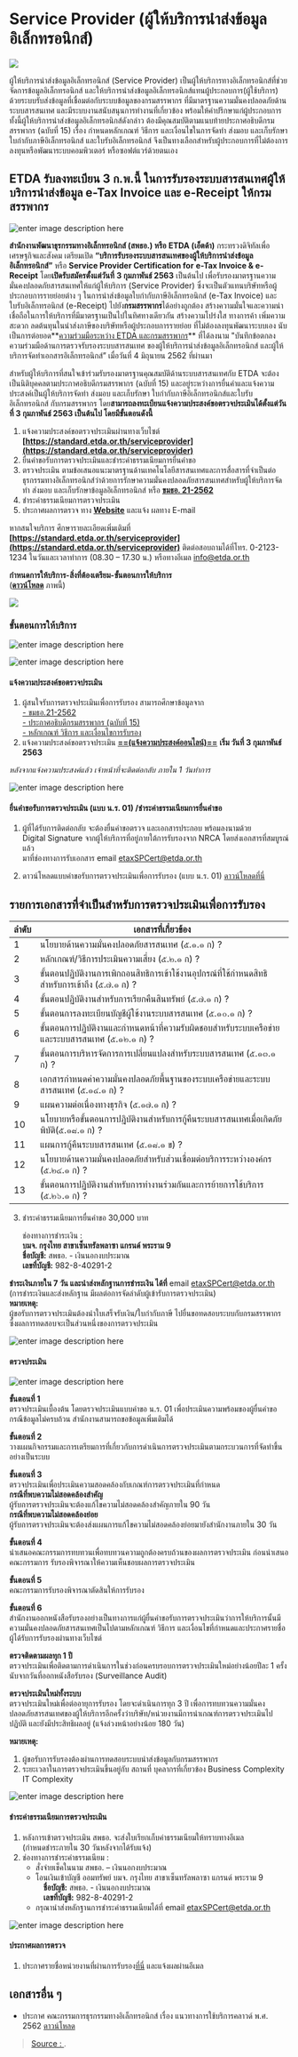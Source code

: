 
Service Provider (ผู้ให้บริการนำส่งข้อมูลอิเล็กทรอนิกส์)
===



![](https://etax.rd.go.th/etax_staticpage/app/images/serviceprovider_detail.jpg)

ผู้ให้บริการนำส่งข้อมูลอิเล็กทรอนิกส์ (Service Provider) เป็นผู้ให้บริการทางอิเล็กทรอนิกส์ที่ช่วยจัดการข้อมูลอิเล็กทรอนิกส์ และให้บริการนำส่งข้อมูลอิเล็กทรอนิกส์แทนผู้ประกอบการ(ผู้ใช้บริการ) ด้วยระบบรับส่งข้อมูลที่เชื่อมต่อกับระบบข้อมูลของกรมสรรพากร ที่มีมาตรฐานความมั่นคงปลอดภัยด้านระบบสารสนเทศ และมีระบบงานสนับสนุนการทำงานที่เกี่ยวข้อง พร้อมให้คำปรึกษาแก่ผู้ประกอบการ ทั้งนี้ผู้ให้บริการนำส่งข้อมูลอิเล็กทรอนิกส์ดังกล่าว ต้องมีคุณสมบัติตามแนบท้ายประกาศอธิบดีกรมสรรพากร (ฉบับที่ 15) เรื่อง กำหนดหลักเกณฑ์ วิธีการ และเงื่อนไขในการจัดทำ ส่งมอบ และเก็บรักษาใบกำกับภาษีอิเล็กทรอนิกส์ และใบรับอิเล็กทรอนิกส์ จึงเป็นทางเลือกสำหรับผู้ประกอบการที่ไม่ต้องการลงทุนหรือพัฒนาระบบคอมพิวเตอร์ หรือซอฟต์แวร์ด้วยตนเอง





## ETDA รับลงทะเบียน 3 ก.พ.นี้ ในการรับรองระบบสารสนเทศผู้ให้บริการนำส่งข้อมูล e-Tax Invoice และ e-Receipt ให้กรมสรรพากร


![enter image description here](https://www.etda.or.th/app/webroot/content_files/13/images/web_1.jpg)

**สำนักงานพัฒนาธุรกรรมทางอิเล็กทรอนิกส์ (สพธอ.) หรือ** **ETDA (เอ็ตด้า)**  กระทรวงดิจิทัลเพื่อเศรษฐกิจและสังคม เตรียมเปิด  **“บริการรับรองระบบสารสนเทศของผู้ให้บริการนำส่งข้อมูลอิเล็กทรอนิกส์”**  หรือ  **Service Provider Certification for** **e-Tax Invoice & e-Receipt**  โดย**เปิดรับสมัครตั้งแต่วันที่** **3 กุมภาพันธ์ 2563**  เป็นต้นไป เพื่อรับรองมาตรฐานความมั่นคงปลอดภัยสารสนเทศให้แก่ผู้ให้บริการ (Service Provider) ซึ่งจะเป็นตัวแทนบริษัทหรือผู้ประกอบการรายย่อยต่าง ๆ ในการนำส่งข้อมูลใบกำกับภาษีอิเล็กทรอนิกส์ (e-Tax Invoice) และใบรับอิเล็กทรอนิกส์ (e-Receipt) ไปยัง**กรมสรรพากร**ได้อย่างถูกต้อง สร้างความมั่นใจและความน่าเชื่อถือในการให้บริการที่มีมาตรฐานเป็นไปในทิศทางเดียวกัน สร้างความโปร่งใส ทางการค้า เพิ่มความสะดวก ลดต้นทุนในนำส่งภาษีของบริษัทหรือผู้ประกอบการรายย่อย ที่ไม่ต้องลงทุนพัฒนาระบบเอง นับเป็นการต่อยอด**[ความร่วมมือระหว่าง ETDA และกรมสรรพากร](https://www.etda.or.th/content/mou-to-support-e-tax-service-providers.html)**  ที่ได้ลงนาม "บันทึกข้อตกลงความร่วมมือด้านการตรวจรับรองระบบสารสนเทศ ของผู้ให้บริการนำส่งข้อมูลอิเล็กทรอนิกส์ และผู้ให้บริการจัดทำเอกสารอิเล็กทรอนิกส์” เมื่อวันที่ 4 มิถุนายน 2562 ที่ผ่านมา

สำหรับผู้ให้บริการที่สนใจเข้าร่วมรับรองมาตรฐานคุณสมบัติด้านระบบสารสนเทศกับ ETDA จะต้องเป็นนิติบุคคลตามประกาศอธิบดีกรมสรรพากร (ฉบับที่ 15) และอยู่ระหว่างการยื่นคำและแจ้งความประสงค์เป็นผู้ให้บริการจัดทำ ส่งมอบ และเก็บรักษา ใบกำกับภาษีอิเล็กทรอนิกส์และใบรับอิเล็กทรอนิกส์ กับกรมสรรพากร โดย**สามารถลงทะเบียนแจ้งความประสงค์ขอตรวจประเมินได้ตั้งแต่วันที่ 3 กุมภาพันธ์ 2563 เป็นต้นไป โดยมีขั้นตอนดังนี้**

1.  แจ้งความประสงค์ขอตรวจประเมินผ่านทางเว็บไซต์  **[https://standard.etda.or.th/serviceprovider](https://standard.etda.or.th/serviceprovider)**
2.  ยื่นคำขอรับการตรวจประเมินและชำระค่าธรรมเนียมการยื่นคำขอ
3.  ตรวจประเมิน ตามข้อเสนอแนะมาตรฐานด้านเทคโนโลยีสารสนเทศและการสื่อสารที่จำเป็นต่อธุรกรรมทางอิเล็กทรอนิกส์ว่าด้วยการรักษาความมั่นคงปลอดภัยสารสนเทศสำหรับผู้ให้บริการจัดทำ ส่งมอบ และเก็บรักษาข้อมูลอิเล็กทรอนิกส์ หรือ  **[ขมธอ. 21-2562](https://standard.etda.or.th/wp-content/uploads/2019/05/20180702-ER-ServiceProvider-Security-V08-24F.pdf)**
4.  ชำระค่าธรรมเนียมการตรวจประเมิน
5.  ประกาศผลการตรวจ ทาง  **[Website](https://standard.etda.or.th/serviceprovider/#tab5)**  และแจ้ง ผลทาง E-mail

หากสนใจบริการ ศึกษารายละเอียดเพิ่มเติมที่  **[https://standard.etda.or.th/serviceprovider](https://standard.etda.or.th/serviceprovider)**  ติดต่อสอบถามได้ที่โทร. 0-2123-1234 ในวันและเวลาทำการ (08.30 – 17.30 น.) หรือทางอีเมล info@etda.or.th

**กำหนดการให้บริการ-สิ่งที่ต้องเตรียม-ขั้นตอนการให้บริการ**  
(**[ดาวน์โหลด](https://www.etda.or.th/app/webroot/content_files/13/files/Banner.jpg)**  ภาพนี้)

**![](https://www.etda.or.th/app/webroot/content_files/13/images/Banner%283%29.jpg)**

### ขั้นตอนการให้บริการ

![enter image description here](https://standard.etda.or.th/serviceprovider/img/index_info2.png)


![enter image description here](https://standard.etda.or.th/serviceprovider/img/service_menu1.png)
#### แจ้งความประสงค์ขอตรวจประเมิน

1. ผู้สนใจรับการตรวจประเมินเพื่อการรับรอง สามารถศึกษาข้อมูลจาก  
[- ขมธอ.21-2562](https://standard.etda.or.th/wp-content/uploads/2019/05/20180702-ER-ServiceProvider-Security-V08-24F.pdf)  
[- ประกาศอธิบดีกรมสรรพากร (ฉบับที่ 15)](https://www.rd.go.th/publish/fileadmin/user_upload/kormor/newlaw/dgg15.pdf)  
[- หลักเกณฑ์ วิธีการ และเงื่อนไขการรับรอง](https://standard.etda.or.th/serviceprovider/doc/20200116-Service-Provider-Criteria-V08-01.pdf)  
2. แจ้งความประสงค์ขอตรวจประเมิน  [**==(แจ้งความประสงค์ออนไลน์)==**](https://forms.office.com/Pages/ResponsePage.aspx?id=pDQnmfrfwE-2dWbs_jr-DC3Z5-Y_snJCsT7pqNzInJVUNlBRNUZRNVY3MlozU0pFSURPT0laSEVEMi4u)
**เริ่ม วันที่ 3 กุมภาพันธ์ 2563**  
 
_หลังจากแจ้งความประสงค์แล้ว เจ้าหน้าที่จะติดต่อกลับ ภายใน 1 วันทำการ_


![enter image description here](https://standard.etda.or.th/serviceprovider/img/service_menu2.png)

#### ยื่นคำขอรับการตรวจประเมิน (แบบ น.ร. 01) /ชำระค่าธรรมเนียมการยื่นคำขอ

1.  ผู้ที่ได้รับการติดต่อกลับ จะต้องยื่นคำขอตรวจ และเอกสารประกอบ พร้อมลงนามด้วย  
    Digital Signature จากผู้ให้บริการที่อยู่ภายใต้การรับรองจาก NRCA โดยส่งเอกสารที่สมบูรณ์แล้ว  
    มาที่ช่องทางการรับเอกสาร email  [etaxSPCert@etda.or.th](mailto:etaxSPCert@etda.or.th)  
    
2.  ดาวน์โหลดแบบคำขอรับการตรวจประเมินเพื่อการรับรอง (แบบ น.ร. 01)  [ดาวน์โหลดที่นี่](https://standard.etda.or.th/serviceprovider/doc/20200115-SP-%20Request%20from-%E0%B8%99%E0%B8%A301-V02-01.pdf)  

## รายการเอกสารที่จำเป็นสำหรับการตรวจประเมินเพื่อการรับรอง

| ลำดับ |เอกสารที่เกี่ยวข้อง |
|-----|----------|
| 1 |นโยบายด้านความมั่นคงปลอดภัยสารสนเทศ (๕.๑.๑ ก) ? |
| 2 |หลักเกณฑ์/วิธีการประเมินความเสี่ยง (๕.๒.๑ ก) ? |
| 3 |ขั้นตอนปฏิบัติงานการเพิกถอนสิทธิการเข้าใช้งานอุปกรณ์ที่ใช้กำหนดสิทธิสำหรับการเข้าถึง (๕.๗.๑ ก) ? |
| 4 |ขั้นตอนปฏิบัติงานสำหรับการเรียกคืนสินทรัพย์ (๕.๗.๑ ก) ? |
| 5 |ขั้นตอนการลงทะเบียนบัญชีผู้ใช้งานระบบสารสนเทศ (๕.๑๐.๑ ก) ? |
| 6 |ขั้นตอนการปฏิบัติงานและกำหนดหน้าที่ความรับผิดชอบสำหรับระบบเครือข่ายและระบบสารสนเทศ (๕.๑๒.๑ ก) ? |
| 7 |ขั้นตอนการบริหารจัดการการเปลี่ยนแปลงสำหรับระบบสารสนเทศ (๕.๑๓.๑ ก) ? |
| 8 |เอกสารกำหนดค่าความมั่นคงปลอดภัยพื้นฐานของระบบเครือข่ายและระบบสารสนเทศ (๕.๑๔.๑ ก) ? |
| 9 |แผนความต่อเนื่องทางธุรกิจ (๕.๑๗.๑ ก) ? |
| 10 |นโยบายหรือขั้นตอนการปฎิบัติงานสำหรับการกู้คืนระบบสารสนเทศเมื่อเกิดภัยพิบัติ(๕.๑๘.๑ ก) ? |
| 11 |แผนการกู้คืนระบบสารสนเทศ (๕.๑๘.๑ ข) ? |
| 12 |นโยบายด้านความมั่นคงปลอดภัยสำหรับส่วนเชื่อมต่อบริการระหว่างองค์กร (๕.๒๔.๑ ก) ? |
| 13 |ขั้นตอนการปฏิบัติงานสำหรับการทำงานร่วมกันและการย้ายการใช้บริการ (๕.๒๖.๑ ก) ? |


    
3.  ชำระค่าธรรมเนียมการยื่นคำขอ 30,000 บาท  
    
    ช่องทางการชำระเงิน :  
    **บมจ. กรุงไทย สาขาเซ็นทรัลพลาซา แกรนด์ พระราม 9  
    ชื่อบัญชี:**  สพธอ. - เงินนอกงบประมาณ  
    **เลขที่บัญชี:**  982-8-40291-2
    

**ชำระเงินภายใน 7 วัน และนำส่งหลักฐานการชำระเงิน ได้ที่** email [etaxSPCert@etda.or.th](mailto:etaxSPCert@etda.or.th)  
(การชำระเงินและส่งหลักฐาน มีผลต่อการจัดลำดับผู้เข้ารับการตรวจประเมิน)  
**หมายเหตุ:**  
ผู้ขอรับการตรวจประเมินต้องนำใบเสร็จรับเงิน/ใบกำกับภาษี ไปยื่นขอทดสอบระบบกับกรมสรรพากร  
ซึ่งผลการทดสอบจะเป็นส่วนหนึ่งของการตรวจประเมิน

![enter image description here](https://standard.etda.or.th/serviceprovider/img/service_menu3.png)
#### ตรวจประเมิน

![enter image description here](https://standard.etda.or.th/serviceprovider/img/service_menu3_1.png)

**ขั้นตอนที่ 1**  
ตรวจประเมินเบื้องต้น โดยตรวจประเมินแบบคำขอ น.ร. 01 เพื่อประเมินความพร้อมของผู้ยื่นคำขอ  
กรณีข้อมูลไม่ครบถ้วน สำนักงานสามารถขอข้อมูลเพิ่มเติมได้  
  
**ขั้นตอนที่ 2**  
วางแผนกิจกรรมและการเตรียมการที่เกี่ยวกับการดำเนินการตรวจประเมินตามกระบวนการที่จัดทำขึ้นอย่างเป็นระบบ  
  
**ขั้นตอนที่ 3**  
ตรวจประเมินเพื่อประเมินความสอดคล้องกับเกณฑ์การตรวจประเมินที่กำหนด  
**กรณีที่พบความไม่สอดคล้องสำคัญ**  
ผู้รับการตรวจประเมินจะต้องแก้ไขความไม่สอดคล้องสำคัญภายใน 90 วัน  
**กรณีที่พบความไม่สอดคล้องย่อย**  
ผู้รับการตรวจประเมินจะต้องส่งแผนการแก้ไขความไม่สอดคล้องย่อยมายังสำนักงานภายใน 30 วัน  
  
**ขั้นตอนที่ 4**  
นำเสนอคณะกรรมการทบทวนเพื่อทบทวนความถูกต้องครบถ้วนของผลการตรวจประเมิน ก่อนนำเสนอคณะกรรมการ รับรองพิจารณาให้ความเห็นชอบผลการตรวจประเมิน  
  
**ขั้นตอนที่ 5**  
คณะกรรมการรับรองพิจารณาตัดสินให้การรับรอง  
  
**ขั้นตอนที่ 6**  
สำนักงานออกหนังสือรับรองอย่างเป็นทางการแก่ผู้ยื่นคำขอรับการตรวจประเมินว่าการให้บริการนั้นมีความมั่นคงปลอดภัยสารสนเทศเป็นไปตามหลักเกณฑ์ วิธีการ และเงื่อนไขที่กำหนดและประกาศรายชื่อผู้ได้รับการรับรองผ่านทางเว็บไซต์  
  
**ตรวจติดตามผลทุก 1 ปี**  
ตรวจประเมินเพื่อติดตามการดำเนินการในช่วงก่อนครบรอบการตรวจประเมินใหม่อย่างน้อยปีละ 1 ครั้ง นับจากวันที่ออกหนังสือรับรอง (Surveillance Audit)  
  
**ตรวจประเมินใหม่ทั้งระบบ**  
ตรวจประเมินใหม่เพื่อต่ออายุการรับรอง โดยจะดำเนินการทุก 3 ปี เพื่อการทบทวนความมั่นคงปลอดภัยสารสนเทศของผู้ให้บริการอีกครั้งว่าบริษัท/หน่วยงานมีการนำเกณฑ์การตรวจประเมินไปปฏิบัติ และยังมีประสิทธิผลอยู่ (แจ้งล่วงหน้าอย่างน้อย 180 วัน)  
  
**หมายเหตุ:**  
1. ผู้ขอรับการรับรองต้องผ่านการทดสอบระบบนำส่งข้อมูลกับกรมสรรพากร  
2. ระยะเวลาในการตรวจประเมินขึ้นอยู่กับ สถานที่ บุคลากรที่เกี่ยวข้อง Business Complexity IT Complexity

![enter image description here](https://standard.etda.or.th/serviceprovider/img/service_menu4.png)

#### ชำระค่าธรรมเนียมการตรวจประเมิน

1.  หลังการเข้าตรวจประเมิน สพธอ. จะส่งใบเรียกเก็บค่าธรรมเนียมให้ทราบทางอีเมล  
    (กำหนดชำระภายใน 30 วันหลังจากได้รับแจ้ง)
2.  ช่องทางการชำระค่าธรรมเนียม :  
    - สั่งจ่ายเช็คในนาม สพธอ. – เงินนอกงบประมาณ  
    - โอนเงินเข้าบัญชี ออมทรัพย์ บมจ. กรุงไทย สาขาเซ็นทรัลพลาซา แกรนด์ พระราม 9  
     **ชื่อบัญชี:**  สพธอ. - เงินนอกงบประมาณ  
     **เลขที่บัญชี:**  982-8-40291-2  
    - กรุณานำส่งหลักฐานการชำระค่าธรรมเนียมได้ที่ email  [etaxSPCert@etda.or.th](mailto:etaxSPCert@etda.or.th)

![enter image description here](https://standard.etda.or.th/serviceprovider/img/service_menu5.png)

#### ประกาศผลการตรวจ

1. ประกาศรายชื่อหน่วยงานที่ผ่านการรับรอง[ที่นี่](https://standard.etda.or.th/serviceprovider/#tab5) และแจ้งผลผ่านอีเมล



## เอกสารอื่น ๆ 

- ประกาศ คณะกรรมการธุรกรรมทางอิเล็กทรอนิกส์ เรื่อง แนวทางการใช้บริการคลาวด์ พ.ศ. 2562 [ดาวน์โหลด](http://www.ratchakitcha.soc.go.th/DATA/PDF/2562/E/149/T_0039.PDF)



> [Source : ](https://www.etda.or.th/content/service-provider-registration-process.html).
<!--stackedit_data:
eyJoaXN0b3J5IjpbLTkwMjUwNTYzMSwtMTAxMDk3MjYsLTE3ND
U2Njc0MjksNDk0NjQ3NDM5XX0=
-->